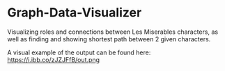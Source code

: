 # Graph-Data-Visualizer
Visualizing roles and connections between Les Miserables characters, as well as finding and showing shortest path between 2 given characters.

A visual example of the output can be found here:
https://i.ibb.co/zJZJFfB/out.png
